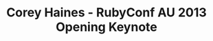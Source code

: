--- 
layout: post
title: "Corey Haines - RubyConf AU 2013 Opening Keynote"
videoUrl: "//player.vimeo.com/video/61087278?title=0&byline=0&portrait=0"
thumbUrl: "http://i.vimeocdn.com/video/424444440_640.jpg"
categories: jekyll update
description: "Corey Haines helps developers improve their fundamental software design skills through the use of focused-practice events, such as coderetreat. He trains teams on development technical practices, and builds projects and products when not on the road."
---